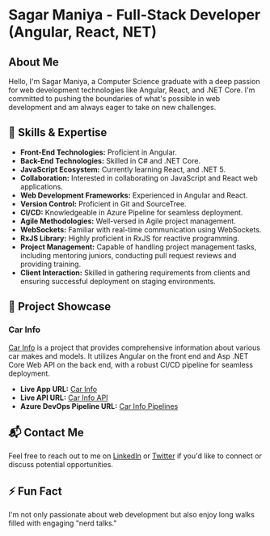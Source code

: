 # Sagar Maniya - Full-Stack Developer (Angular, React, NET)

## About Me

Hello, I'm Sagar Maniya, a Computer Science graduate with a deep passion for web development technologies like Angular, React, and .NET Core. I'm committed to pushing the boundaries of what's possible in web development and am always eager to take on new challenges.

## 🔧 Skills & Expertise

- **Front-End Technologies:** Proficient in Angular.
- **Back-End Technologies:** Skilled in C# and .NET Core.
- **JavaScript Ecosystem:** Currently learning React, and .NET 5.
- **Collaboration:** Interested in collaborating on JavaScript and React web applications.
- **Web Development Frameworks:** Experienced in Angular and React.
- **Version Control:** Proficient in Git and SourceTree.
- **CI/CD:** Knowledgeable in Azure Pipeline for seamless deployment.
- **Agile Methodologies:** Well-versed in Agile project management.
- **WebSockets:** Familiar with real-time communication using WebSockets.
- **RxJS Library:** Highly proficient in RxJS for reactive programming.
- **Project Management:** Capable of handling project management tasks, including mentoring juniors, conducting pull request reviews and providing training.
- **Client Interaction:** Skilled in gathering requirements from clients and ensuring successful deployment on staging environments.

## 🚀 Project Showcase

### Car Info

[Car Info](https://carinfo.azurewebsites.net/) is a project that provides comprehensive information about various car makes and models. It utilizes Angular on the front end and Asp .NET Core Web API on the back end, with a robust CI/CD pipeline for seamless deployment.

- **Live App URL:** [Car Info](https://carinfo.azurewebsites.net/)
- **Live API URL:** [Car Info API](https://car-info.azurewebsites.net/)
- **Azure DevOps Pipeline URL:** [Car Info Pipelines](https://dev.azure.com/maniyasagar26/Sigma/_build)

## 📬 Contact Me

Feel free to reach out to me on [LinkedIn](https://www.linkedin.com/in/maniyasagar/) or [Twitter](https://twitter.com/maniyasagar25) if you'd like to connect or discuss potential opportunities.

## ⚡ Fun Fact

I'm not only passionate about web development but also enjoy long walks filled with engaging "nerd talks."
